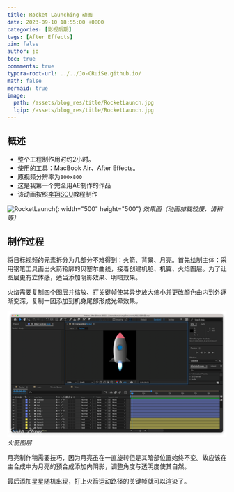 ```yaml
---
title: Rocket Launching 动画
date: 2023-09-10 18:55:00 +0800
categories: [影视后期]
tags: [After Effects]
pin: false
author: jo
toc: true
commments: true
typora-root-url: ../../Jo-CRuiSe.github.io/
math: false
mermaid: true
image: 
  path: /assets/blog_res/title/RocketLaunch.jpg
  lqip: /assets/blog_res/title/RocketLaunch.jpg
---
```


## 概述

- 整个工程制作用时约2小时。
- 使用的工具：MacBook Air、After Effects。
- 原视频分辨率为`800x800`
- 这是我第一个完全用AE制作的作品
- 该动画按照[李翔SCU](https://www.bilibili.com/video/BV1hi4y1s7Rm/?spm_id_from=333.999.0.0&vd_source=27f8535b972612917de0cca10f45313f)教程制作

![RocketLaunch](/assets/blog_res/2023-09-10-RocketLaunch.assets/RocketLaunch.gif){: width="500" height="500"}
_效果图（动画加载较慢，请稍等）_

## 制作过程

将目标视频的元素拆分为几部分不难得到：火箭、背景、月亮。首先绘制主体：采用钢笔工具画出火箭轮廓的贝塞尔曲线，接着创建机舱、机翼、火焰图层。为了让图层更有立体感，适当添加阴影效果、明暗效果。

火焰需要复制四个图层并缩放、打关键帧使其异步放大缩小并更改颜色由内到外逐渐变深。复制一团添加到机身尾部形成光晕效果。

![RocketLayer](/assets/blog_res/2023-09-10-RocketLaunch.assets/RocketLayer.png)
_火箭图层_

月亮制作稍需要技巧，因为月亮虽在一直旋转但是其暗部位置始终不变。故应该在主合成中为月亮的预合成添加内阴影，调整角度与透明度使其自然。

最后添加星星随机出现，打上火箭运动路径的关键帧就可以渲染了。

